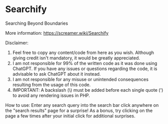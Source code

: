 # Searchify
Searching Beyond Boundaries

More information: https://screamer.wiki/Searchify

Disclaimer:
1. Feel free to copy any content/code from here as you wish. Although giving credit isn't mandatory, it would be greatly appreciated.
2. I am not responsible for 99% of the written code as it was done using ChatGPT. If you have any issues or questions regarding the code, it is advisable to ask ChatGPT about it instead.
3. I am not responsible for any misuse or unintended consequences resulting from the usage of this code.
4. IMPORTANT: A backslash (\\) must be added before each single quote (') to avoid any rendering issues in PHP.

How to use:
Enter any search query into the search bar click anywhere on the "search results" page for a surprise! As a bonus, try clicking on the page a few times after your initial click for additional surprises.
